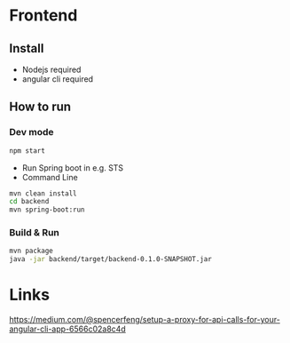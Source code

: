 # Frontend
## Install
- Nodejs required
- angular cli required

## How to run
### Dev mode
```bash
npm start
```
- Run Spring boot in e.g. STS
- Command Line
```bash
mvn clean install
cd backend
mvn spring-boot:run
```


### Build & Run
```bash
mvn package
java -jar backend/target/backend-0.1.0-SNAPSHOT.jar
```

# Links
https://medium.com/@spencerfeng/setup-a-proxy-for-api-calls-for-your-angular-cli-app-6566c02a8c4d